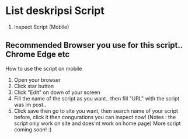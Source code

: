 # List deskripsi Script
1. Inspect Script (Mobile)

Recommended Browser you use for this script..
Chrome
Edge
etc
--------------------
How to use the script on mobile
1. Open your browser
2. Click star button
3. Click "Edit" on down of your screen
4. Fill the name of the script as you want.. then fill "URL" with the script was im post..
5. Click save then go to site you want, then search name of your script before, click it then congurations you can inspect now!
(Notes : the script only work on site and does'nt work on home page)
More script coming soon! :)

